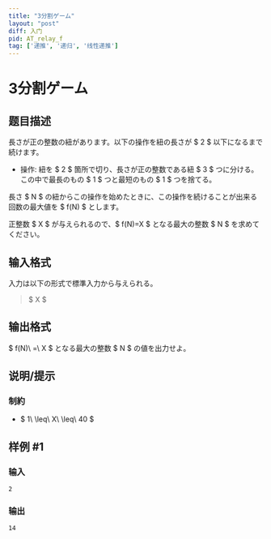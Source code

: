 ```yaml
---
title: "3分割ゲーム"
layout: "post"
diff: 入门
pid: AT_relay_f
tag: ['递推', '递归', '线性递推']
---
```


# 3分割ゲーム

## 题目描述

[problemUrl]: https://atcoder.jp/contests/cf16-relay-open/tasks/relay_f

長さが正の整数の紐があります。以下の操作を紐の長さが $ 2 $ 以下になるまで続けます。

- 操作: 紐を $ 2 $ 箇所で切り、長さが正の整数である紐 $ 3 $ つに分ける。 この中で最長のもの $ 1 $ つと最短のもの $ 1 $ つを捨てる。

長さ $ N $ の紐からこの操作を始めたときに、この操作を続けることが出来る回数の最大値を $ f(N) $ とします。

正整数 $ X $ が与えられるので、$ f(N)=X $ となる最大の整数 $ N $ を求めてください。

## 输入格式

入力は以下の形式で標準入力から与えられる。

> $ X $

## 输出格式

$ f(N)\ =\ X $ となる最大の整数 $ N $ の値を出力せよ。

## 说明/提示

### 制約

- $ 1\ \leq\ X\ \leq\ 40 $

## 样例 #1

### 输入

```
2
```

### 输出

```
14
```


